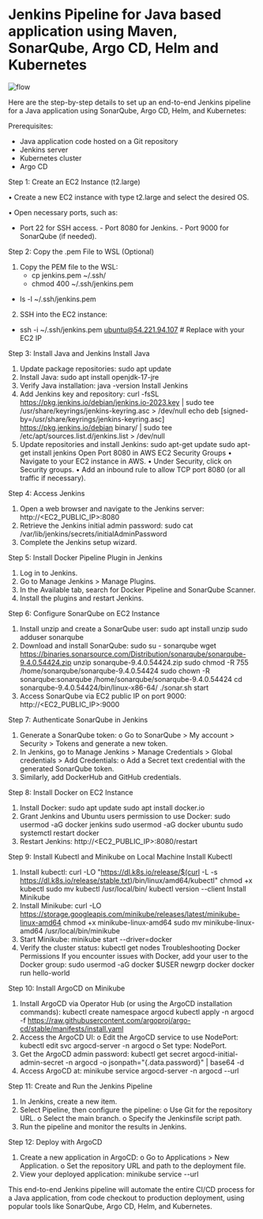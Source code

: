 # Jenkins Pipeline for Java based application using Maven, SonarQube, Argo CD, Helm and Kubernetes

![flow](https://github.com/user-attachments/assets/422d7e1c-8ccb-453e-87d9-aa461dc86f67)



Here are the step-by-step details to set up an end-to-end Jenkins pipeline for a Java application using SonarQube, Argo CD, Helm, and Kubernetes:

Prerequisites:

   -  Java application code hosted on a Git repository
   -   Jenkins server
   -  Kubernetes cluster
   -  Argo CD

Step 1: Create an EC2 Instance (t2.large)

•	Create a new EC2 instance with type t2.large and select the desired OS.

•	Open necessary ports, such as:
   - Port 22 for SSH access.
	- Port 8080 for Jenkins.
	- Port 9000 for SonarQube (if needed).

Step 2: Copy the .pem File to WSL (Optional)
1.	Copy the PEM file to the WSL:
    - cp jenkins.pem ~/.ssh/
    - chmod 400 ~/.ssh/jenkins.pem
   - ls -l ~/.ssh/jenkins.pem
2.	SSH into the EC2 instance:
   - ssh -i ~/.ssh/jenkins.pem ubuntu@54.221.94.107  # Replace with your EC2 IP

Step 3: Install Java and Jenkins
Install Java
1.	Update package repositories:
sudo apt update
2.	Install Java:
sudo apt install openjdk-17-jre
3.	Verify Java installation: java -version
Install Jenkins
1.	Add Jenkins key and repository:
curl -fsSL https://pkg.jenkins.io/debian/jenkins.io-2023.key | sudo tee /usr/share/keyrings/jenkins-keyring.asc > /dev/null
echo deb [signed-by=/usr/share/keyrings/jenkins-keyring.asc] https://pkg.jenkins.io/debian binary/ | sudo tee /etc/apt/sources.list.d/jenkins.list > /dev/null
2.	Update repositories and install Jenkins:
sudo apt-get update
sudo apt-get install jenkins
Open Port 8080 in AWS EC2 Security Groups
•	Navigate to your EC2 instance in AWS.
•	Under Security, click on Security groups.
•	Add an inbound rule to allow TCP port 8080 (or all traffic if necessary).

Step 4: Access Jenkins
1.	Open a web browser and navigate to the Jenkins server:
http://<EC2_PUBLIC_IP>:8080
2.	Retrieve the Jenkins initial admin password:
sudo cat /var/lib/jenkins/secrets/initialAdminPassword
3.	Complete the Jenkins setup wizard.
   
Step 5: Install Docker Pipeline Plugin in Jenkins
1.	Log in to Jenkins.
2.	Go to Manage Jenkins > Manage Plugins.
3.	In the Available tab, search for Docker Pipeline and SonarQube Scanner.
4.	Install the plugins and restart Jenkins.

Step 6: Configure SonarQube on EC2 Instance
1.	Install unzip and create a SonarQube user:
sudo apt install unzip
sudo adduser sonarqube
2.	Download and install SonarQube:
sudo su - sonarqube
wget https://binaries.sonarsource.com/Distribution/sonarqube/sonarqube-9.4.0.54424.zip
unzip sonarqube-9.4.0.54424.zip
sudo chmod -R 755 /home/sonarqube/sonarqube-9.4.0.54424
sudo chown -R sonarqube:sonarqube /home/sonarqube/sonarqube-9.4.0.54424
cd sonarqube-9.4.0.54424/bin/linux-x86-64/
./sonar.sh start
3.	Access SonarQube via EC2 public IP on port 9000:
http://<EC2_PUBLIC_IP>:9000

Step 7: Authenticate SonarQube in Jenkins
1.	Generate a SonarQube token:
o	Go to SonarQube > My account > Security > Tokens and generate a new token.
2.	In Jenkins, go to Manage Jenkins > Manage Credentials > Global credentials > Add Credentials:
o	Add a Secret text credential with the generated SonarQube token.
3.	Similarly, add DockerHub and GitHub credentials.
   
Step 8: Install Docker on EC2 Instance
1.	Install Docker:
sudo apt update
sudo apt install docker.io
2.	Grant Jenkins and Ubuntu users permission to use Docker:
sudo usermod -aG docker jenkins
sudo usermod -aG docker ubuntu
sudo systemctl restart docker
3.	Restart Jenkins:
http://<EC2_PUBLIC_IP>:8080/restart

Step 9: Install Kubectl and Minikube on Local Machine
Install Kubectl
1.	Install kubectl:
curl -LO "https://dl.k8s.io/release/$(curl -L -s https://dl.k8s.io/release/stable.txt)/bin/linux/amd64/kubectl"
chmod +x kubectl
sudo mv kubectl /usr/local/bin/
kubectl version --client
Install Minikube
1.	Install Minikube:
curl -LO https://storage.googleapis.com/minikube/releases/latest/minikube-linux-amd64
chmod +x minikube-linux-amd64
sudo mv minikube-linux-amd64 /usr/local/bin/minikube
2.	Start Minikube:
minikube start --driver=docker
3.	Verify the cluster status:
kubectl get nodes
Troubleshooting Docker Permissions
If you encounter issues with Docker, add your user to the Docker group:
sudo usermod -aG docker $USER
newgrp docker
docker run hello-world

Step 10: Install ArgoCD on Minikube
1.	Install ArgoCD via Operator Hub (or using the ArgoCD installation commands):
kubectl create namespace argocd
kubectl apply -n argocd -f https://raw.githubusercontent.com/argoproj/argo-cd/stable/manifests/install.yaml
2.	Access the ArgoCD UI:
o	Edit the ArgoCD service to use NodePort:
kubectl edit svc argocd-server -n argocd
o	Set type: NodePort.
3.	Get the ArgoCD admin password:
kubectl get secret argocd-initial-admin-secret -n argocd -o jsonpath="{.data.password}" | base64 -d
4.	Access ArgoCD at:
minikube service argocd-server -n argocd --url

Step 11: Create and Run the Jenkins Pipeline
1.	In Jenkins, create a new item.
2.	Select Pipeline, then configure the pipeline:
o	Use Git for the repository URL.
o	Select the main branch.
o	Specify the Jenkinsfile script path.
3.	Run the pipeline and monitor the results in Jenkins.
   
Step 12: Deploy with ArgoCD
1.	Create a new application in ArgoCD:
o	Go to Applications > New Application.
o	Set the repository URL and path to the deployment file.
2.	View your deployed application:
minikube service <app-name> --url

This end-to-end Jenkins pipeline will automate the entire CI/CD process for a Java application, from code checkout to production deployment, using popular tools like SonarQube, Argo CD, Helm, and Kubernetes.
